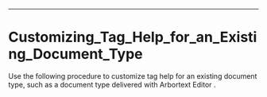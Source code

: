 

---

# Customizing_Tag_Help_for_an_Existing_Document_Type

Use the following procedure to customize tag help for an existing document type, such as a document type delivered with Arbortext Editor .
